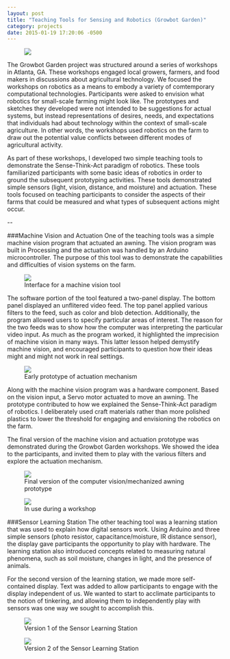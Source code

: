 ```yaml
---
layout: post
title: "Teaching Tools for Sensing and Robotics (Growbot Garden)"
category: projects
date: 2015-01-19 17:20:06 -0500 
---
```


<figure>
	<img src="{{ "images/teaching-tools/tt-v2-2.jpg" | relative_url }}">
</figure>

The Growbot Garden project was structured around a series of workshops in Atlanta, GA. These workshops engaged local growers, farmers, and food makers in discussions about agricultural technology. We focused the workshops on robotics as a means to embody a variety of comtemporary computational technologies. Participants were asked to envision what robotics for small-scale farming might look like. The prototypes and sketches they developed were not intended to be suggestions for actual systems, but instead representations of desires, needs, and expectations that individuals had about technology within the context of small-scale agriculture. In other words, the workshops used robotics on the farm to draw out the potential value conflicts between different modes of agricultural activity.

As part of these workshops, I developed two simple teaching tools to demonstrate the Sense-Think-Act paradigm of robotics. These tools familiarized participants with some basic ideas of robotics in order to ground the subsequent prototyping activities. These tools demonstrated simple sensors (light, vision, distance, and moisture) and actuation. These tools focused on teaching participants to consider the aspects of their farms that could be measured and what types of subsequent actions might occur.

--

###Machine Vision and Actuation
One of the teaching tools was a simple machine vision program that actuated an awning. The vision program was built in Processing and the actuation was handled by an Arduino microcontroller. The purpose of this tool was to demonstrate the capabilities and difficulties of vision systems on the farm.

<figure>
	<img src="/images/teaching-tools/tt-interface.jpg">
	<figcaption>Interface for a machine vision tool</figcaption>
</figure>

The software portion of the tool featured a two-panel display. The bottom panel displayed an unflitered video feed. The top panel applied various filters to the feed, such as color and blob detection. Additionally, the program allowed users to specify particular areas of interest. The reason for the two feeds was to show how the computer was interpreting the particular video input. As much as the program worked, it highlighted the imprecision of machine vision in many ways. This latter lesson helped demystify machine vision, and encouraged participants to question how their ideas might and might not work in real settings.

<figure>
	<img src="/images/teaching-tools/tt-v1-1.jpg">
	<figcaption>Early prototype of actuation mechanism</figcaption>
</figure>

Along with the machine vision program was a hardware component. Based on the vision input, a Servo motor actuated to move an awning. The prototype contributed to how we explained the Sense-Think-Act paradigm of robotics. I deliberately used craft materials rather than more polished plastics to lower the threshold for engaging and envisioning the robotics on the farm.

The final version of the machine vision and actuation prototype was demonstrated during the Growbot Garden workshops. We showed the idea to the participants, and invited them to play with the various filters and explore the actuation mechanism.

<figure>
	<img src="/images/teaching-tools/tt-v1-2.jpg">
	<figcaption>Final version of the computer vision/mechanized awning prototype</figcaption>
</figure>
<figure>
	<img src="/images/teaching-tools/tt-v1-5.jpg">
	<figcaption>In use during a workshop</figcaption>
</figure>


###Sensor Learning Station
The other teaching tool was a learning station that was used to explain how digital sensors work. Using Arduino and three simple sensors (photo resistor, capacitance/moisture, IR distance sensor), the display gave participants the opportunity to play with hardware. The learning station also introduced concepts related to measuring natural phenomena, such as soil moisture, changes in light, and the presence of animals.

For the second version of the learning station, we made  more self-contained display. Text was added to allow participants to engage with the display independent of us. We wanted to start to acclimate participants to the notion of tinkering, and allowing them to independently play with sensors was one way we sought to accomplish this.

<figure>
	<img src="/images/teaching-tools/tt-v1-3.jpg">
	<figcaption>Version 1 of the Sensor Learning Station</figcaption>
</figure>

<figure>
	<img src="/images/teaching-tools/tt-v2-1.jpg">
	<figcaption>Version 2 of the Sensor Learning Station</figcaption>
</figure>
